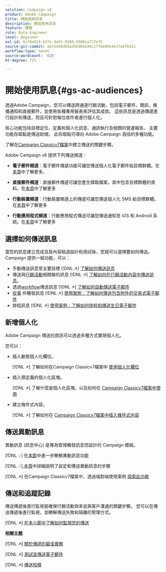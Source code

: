 ```yaml
---
solution: Campaign v8
product: Adobe Campaign
title: 開始使用訊息
description: 開始使用訊息
feature: 概覽
role: Data Engineer
level: Beginner
exl-id: 6cf8a929-637e-4e51-9160-5980ca727efb
source-git-commit: ab7e458db5ad5696d144c17f6e89e4437a476d11
workflow-type: tm+mt
source-wordcount: '625'
ht-degree: 72%

---
```


# 開始使用訊息{#gs-ac-audiences}

透過Adobe Campaign，您可以傳送跨通道行銷活動，包括電子郵件、簡訊、推播通知和直接郵件，並使用各種專用報表來評估其成效。 這些訊息是透過傳遞進行設計和傳送，而且可針對每位收件者進行個人化。

核心功能包括目標定位、定義和個人化訊息、通訊執行及相關的營運報告。 主要功能存取點是傳送助理。 此存取點可導向 Adobe Campaign 涵括的多種功能。

了解在[Campaign Classicv7檔案](https://experienceleague.adobe.com/docs/campaign-classic/using/sending-messages/key-steps-when-creating-a-delivery/steps-about-delivery-creation-steps.html?lang=zh-Hant)中建立傳送的關鍵步驟。

Adobe Campaign v8 提供下列傳送頻道：

* **電子郵件頻道**：電子郵件傳遞功能可讓您傳送個人化電子郵件給目標群體。在[本頁](../send/email.md)中了解更多。

* **直接郵件頻道**：直接郵件傳遞可讓您產生擷取檔案，其中包含目標群體的資料。在[本頁](../send/direct-mail.md)中了解更多

* **行動裝置頻道**：行動裝置頻道上的傳遞可讓您傳送個人化 SMS 給目標群體。在[本頁](../send/sms.md)中了解更多

* **行動應用程式頻道**：行動應用程式傳送可讓您傳送通知至 iOS 和 Android 系統。在[本頁](../send/push.md)中了解更多

<!--
* **LINE channel**: LINE deliveries let you send messages on LINE, an instant messaging application available on all smartphones. Learn more in [this page](../send/line.md)
-->

## 選擇如何傳送訊息

當您的訊息建立完成且其內容經過設計和測試後，您就可以選擇要如何傳送。 Campaign 提供一組功能，可以：

* 手動傳送訊息至主要目標
   [!DNL :arrow_upper_right:] [了解如何傳送訊息](https://experienceleague.adobe.com/docs/campaign-classic/using/sending-messages/sending-emails/sending-an-email/sending-messages.html?lang=zh-Hant)
* 傳送與[行銷活動](https://experienceleague.adobe.com/docs/campaign-classic/using/orchestrating-campaigns/orchestrate-campaigns/setting-up-marketing-campaigns.html?lang=zh-Hant)相關聯的訊息
   [!DNL :arrow_upper_right:] [了解如何在行銷活動內容中傳送訊息](https://experienceleague.adobe.com/docs/campaign-classic/using/orchestrating-campaigns/orchestrate-campaigns/marketing-campaign-deliveries.html?lang=zh-Hant)。
* 透過[workflow](https://experienceleague.adobe.com/docs/campaign-classic/using/automating-with-workflows/introduction/about-workflows.html?lang=zh-Hant)傳送訊息
   [!DNL :arrow_upper_right:] [了解如何自動傳送電子郵件](https://experienceleague.adobe.com/docs/campaign-classic/using/automating-with-workflows/action-activities/delivery.html?lang=zh-Hant)
* [從事](https://experienceleague.adobe.com/docs/campaign-classic/using/transactional-messaging/introduction/about-transactional-messaging.html?lang=zh-Hant) 件觸發訊息
   [!DNL :arrow_upper_right:] [使用案例：了解如何傳送包含附件的交易式電子郵件](https://experienceleague.adobe.com/docs/campaign-classic/using/transactional-messaging/use-case/transactional-email-with-attachments.html?lang=zh-Hant)
* 排程訊息
   [!DNL :arrow_upper_right:] [使用案例：了解如何排程和傳送生日電子郵件](https://experienceleague.adobe.com/docs/campaign-classic/using/automating-with-workflows/use-cases/deliveries/sending-a-birthday-email.html?lang=zh-Hant)


## 新增個人化

Adobe Campaign 傳送的資訊可以透過多種方式實現個人化。

您可以：

* 插入動態個人化欄位。

   [!DNL :arrow_upper_right:] 了解如何在Campaign Classicv7檔案中 [使用個人化欄位](https://experienceleague.adobe.com/docs/campaign-classic/using/sending-messages/personalizing-deliveries/personalization-fields.html?lang=zh-Hant)
* 插入預定義的個人化區塊。

   [!DNL :arrow_upper_right:] 了解什麼是個人化區塊，以及如何在 [Campaign Classicv7檔案中使用](https://experienceleague.adobe.com/docs/campaign-classic/using/sending-messages/personalizing-deliveries/personalization-blocks.html?lang=zh-Hant)
* 建立條件式內容。

   [!DNL :arrow_upper_right:] 了解如何在 [Campaign Classicv7檔案中插入條件式內容](https://experienceleague.adobe.com/docs/campaign-classic/using/sending-messages/personalizing-deliveries/conditional-content.html?lang=zh-Hant)

## 傳送異動訊息

異動訊息 (訊息中心) 是專為管理觸發訊息而設計的 Campaign 模組。

[!DNL :bulb:] 在[本節](../dev/architecture.md#transac-msg-archi)中進一步瞭解異動訊息功能

[!DNL :bulb:][ 本頁](../send/transactional.md)中詳細說明了設定和傳送異動訊息的步驟

[!DNL :arrow_upper_right:] 在Campaign Classicv7檔案中，透過端對端使用案例 [探索此功能](https://experienceleague.adobe.com/docs/campaign-classic/using/transactional-messaging/use-case/transactional-email-with-attachments.html?lang=zh-Hant#transactional-messaging)

## 傳送和追蹤記錄

傳送傳遞後進行監視是確保行銷活動效率並與客戶溝通的關鍵步驟。 您可以在傳送傳遞後進行監視，並瞭解傳送失敗和隔離的管理方式。

[!DNL :arrow_upper_right:] [在本小節中了解如何監視您的傳送](https://experienceleague.adobe.com/docs/campaign-classic/using/sending-messages/monitoring-deliveries/about-delivery-monitoring.html?lang=zh-Hant#sending-messages)


**相關主題**

[!DNL :arrow_upper_right:]  [關於傳遞的最佳實務](https://experienceleague.adobe.com/docs/campaign-classic/using/sending-messages/key-steps-when-creating-a-delivery/delivery-bestpractices/delivery-best-practices.html?lang=zh-Hant)

[!DNL :arrow_upper_right:]  [測試並傳送電子郵件](https://experienceleague.adobe.com/docs/campaign-classic/using/sending-messages/sending-emails/sending-an-email/sending-messages.html)

[!DNL :arrow_upper_right:]  [傳送校樣](https://experienceleague.adobe.com/docs/campaign-classic/using/sending-messages/key-steps-when-creating-a-delivery/steps-validating-the-delivery.html?lang=zh-Hant)
